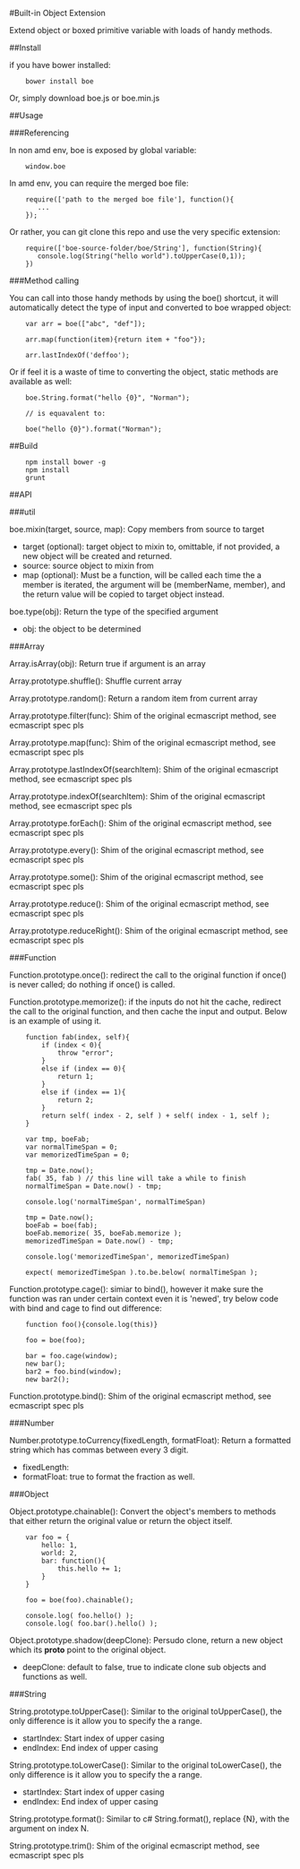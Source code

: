 #Built-in Object Extension

Extend object or boxed primitive variable with loads of handy methods.

##Install

if you have bower installed:

		bower install boe
		
Or, simply download boe.js or boe.min.js

##Usage

###Referencing

In non amd env, boe is exposed by global variable:

		window.boe
		
In amd env, you can require the merged boe file:

		require(['path to the merged boe file'], function(){
		   ...
		});
		
Or rather, you can git clone this repo and use the very specific extension:

		require(['boe-source-folder/boe/String'], function(String){
		   console.log(String("hello world").toUpperCase(0,1));
		})

###Method calling

You can call into those handy methods by using the boe() shortcut, it will automatically detect the type of input and converted to boe wrapped object:
		
		var arr = boe(["abc", "def"]);
		
		arr.map(function(item){return item + "foo"});
		
		arr.lastIndexOf('deffoo');

Or if feel it is a waste of time to converting the object, static methods are available as well:

		boe.String.format("hello {0}", "Norman");
		
		// is equavalent to:

		boe("hello {0}").format("Norman");

##Build 

		npm install bower -g
		npm install
		grunt
		
##API

###util

boe.mixin(target, source, map): Copy members from source to target

* target (optional): target object to mixin to, omittable, if not provided, a new object will be created and returned.
* source: source object to mixin from
* map (optional): Must be a function, will be called each time the a member is iterated, the argument will be (memberName, member), and the return value will be copied to target object instead.

boe.type(obj): Return the type of the specified argument

* obj: the object to be determined

###Array

Array.isArray(obj): Return true if argument is an array

Array.prototype.shuffle(): Shuffle current array

Array.prototype.random(): Return a random item from current array

Array.prototype.filter(func): Shim of the original ecmascript method, see ecmascript spec pls

Array.prototype.map(func): Shim of the original ecmascript method, see ecmascript spec pls

Array.prototype.lastIndexOf(searchItem): Shim of the original ecmascript method, see ecmascript spec pls

Array.prototype.indexOf(searchItem): Shim of the original ecmascript method, see ecmascript spec pls

Array.prototype.forEach(): Shim of the original ecmascript method, see ecmascript spec pls

Array.prototype.every(): Shim of the original ecmascript method, see ecmascript spec pls

Array.prototype.some(): Shim of the original ecmascript method, see ecmascript spec pls

Array.prototype.reduce(): Shim of the original ecmascript method, see ecmascript spec pls

Array.prototype.reduceRight(): Shim of the original ecmascript method, see ecmascript spec pls

###Function

Function.prototype.once(): redirect the call to the original function if once() is never called; do nothing if once() is called.

Function.prototype.memorize(): if the inputs do not hit the cache, redirect the call to the original function, and then cache the input and output. Below is an example of using it.

		function fab(index, self){
	        if (index < 0){
	            throw "error";
	        }
	        else if (index == 0){
	            return 1;
	        }  
	        else if (index == 1){
	            return 2;
	        }
	        return self( index - 2, self ) + self( index - 1, self );
	    }
		
		var tmp, boeFab;   
        var normalTimeSpan = 0;
        var memorizedTimeSpan = 0;

        tmp = Date.now();
        fab( 35, fab ) // this line will take a while to finish
        normalTimeSpan = Date.now() - tmp;

        console.log('normalTimeSpan', normalTimeSpan)

        tmp = Date.now();
        boeFab = boe(fab);
        boeFab.memorize( 35, boeFab.memorize );
        memorizedTimeSpan = Date.now() - tmp;

        console.log('memorizedTimeSpan', memorizedTimeSpan)

        expect( memorizedTimeSpan ).to.be.below( normalTimeSpan );
		
Function.prototype.cage(): simiar to bind(), however it make sure the function was ran under certain context even it is 'newed', try below code with bind and cage to find out difference:

		function foo(){console.log(this)}
		
		foo = boe(foo);

		bar = foo.cage(window);
		new bar();
		bar2 = foo.bind(window);
		new bar2();

Function.prototype.bind(): Shim of the original ecmascript method, see ecmascript spec pls

###Number

Number.prototype.toCurrency(fixedLength, formatFloat): Return a formatted string which has commas between every 3 digit.

* fixedLength: 
* formatFloat: true to format the fraction as well.

###Object

Object.prototype.chainable(): Convert the object's members to methods that either return the original value or return the object itself.

		var foo = {
			hello: 1,
			world: 2,
			bar: function(){
				this.hello += 1;
			}
		}
		
		foo = boe(foo).chainable();
		
		console.log( foo.hello() );
		console.log( foo.bar().hello() );

Object.prototype.shadow(deepClone): Persudo clone, return a new object which its __proto__ point to the original object.

* deepClone: default to false, true to indicate clone sub objects and functions as well.

###String

String.prototype.toUpperCase(): Similar to the original toUpperCase(), the only difference is it allow you to specify the a range.

* startIndex: Start index of upper casing
* endIndex: End index of upper casing

String.prototype.toLowerCase(): Similar to the original toLowerCase(), the only difference is it allow you to specify the a range.

* startIndex: Start index of upper casing
* endIndex: End index of upper casing

String.prototype.format(): Similar to c# String.format(), replace {N}, with the argument on index N.

String.prototype.trim(): Shim of the original ecmascript method, see ecmascript spec pls

